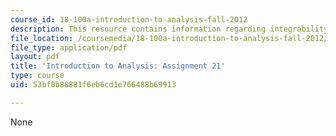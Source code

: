 ```yaml
---
course_id: 18-100a-introduction-to-analysis-fall-2012
description: This resource contains information regarding integrability.
file_location: /coursemedia/18-100a-introduction-to-analysis-fall-2012/53bf0b88881f6eb6cd1e766488b69913_MIT18_100AF12_Assign_21.pdf
file_type: application/pdf
layout: pdf
title: 'Introduction to Analysis: Assignment 21'
type: course
uid: 53bf0b88881f6eb6cd1e766488b69913

---
```

None
